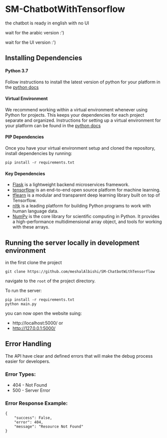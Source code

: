 # SM-ChatbotWithTensorflow
the chatbot is ready in english with no UI

wait for the arabic version :')

wait for the UI version :')


## Installing Dependencies

#### Python 3.7
Follow instructions to install the latest version of python for your platform in the [python docs](https://docs.python.org/3/using/unix.html#getting-and-installing-the-latest-version-of-python)


#### Virtual Environment
We recommend working within a virtual environment whenever using Python for projects. This keeps your dependencies for each project separate and organized. Instructions for setting up a virtual environment for your platform can be found in the [python docs](https://packaging.python.org/guides/installing-using-pip-and-virtual-environments/)


#### PIP Dependencies
Once you have your virtual environment setup and cloned the repository, install dependencies by running:
``` 
pip install -r requirements.txt
```

#### Key Dependencies

- [Flask](http://flask.pocoo.org/) is a lightweight backend microservices framework.
- [tensorflow](https://www.tensorflow.org/) is an end-to-end open source platform for machine learning.
- [tflearn](http://tflearn.org/) is a modular and transparent deep learning library built on top of Tensorflow.
- [nltk](https://www.nltk.org/) is a leading platform for building Python programs to work with human language data.
- [NumPy](https://numpy.org/) is the core library for scientific computing in Python. It provides a high-performance multidimensional array object, and tools for working with these arrays.

## Running the server locally in development environment

in the first clone the project 
```
git clone https://github.com/meshalAlbishi/SM-ChatbotWithTensorflow
```

navigate to the `root` of the project directory.

To run the server:

```
pip install -r requirements.txt
python main.py
```
you can now open the website suing:
- http://localhost:5000/
or 
- http://127.0.0.1:5000/


## Error Handling

The API have clear and defined errors that will make the debug process easier for developers.

### Error Types:

- 404 - Not Found
- 500 - Server Error

### Error Response Example:

```
{
    "success": False,
    "error": 404,
    "message": "Resource Not Found"
}
```

